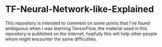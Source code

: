 # TF-Neural-Network-like-Explained
This repository is intended to comment on some points that I've found ambiguous when I was learning TensorFlow, the material used in this repository is published on the Internet, hopfully this will help other people whom might encounter the same difficulties.
